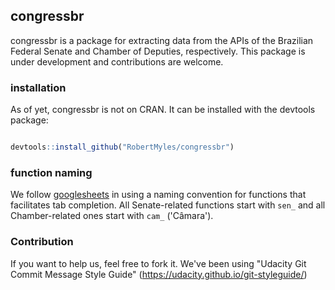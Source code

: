 
congressbr
----------

congressbr is a package for extracting data from the APIs of the Brazilian Federal Senate and Chamber of Deputies, respectively. This package is under development and contributions are welcome.

### installation

As of yet, congressbr is not on CRAN. It can be installed with the devtools package:

``` r

devtools::install_github("RobertMyles/congressbr")
```

### function naming

We follow [googlesheets](https://github.com/jennybc/googlesheets) in using a naming convention for functions that facilitates tab completion. All Senate-related functions start with `sen_` and all Chamber-related ones start with `cam_` ('Câmara').


### Contribution

If you want to help us, feel free to fork it. We've been using "Udacity Git Commit Message Style Guide" (https://udacity.github.io/git-styleguide/)
